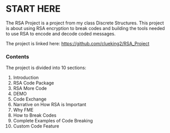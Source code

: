 # START HERE
The RSA Project is a project from my class Discrete Structures. This project is about using RSA encryption to break codes and building the tools needed to use RSA to encode and decode coded messages. 

The project is linked here: https://github.com/clueking2/RSA_Project

### Contents
The project is divided into 10 sections:
1. Introduction
2. RSA Code Package
3. RSA More Code
4. DEMO
5. Code Exchange
6. Narrative on How RSA is Important
7. Why FME
8. How to Break Codes
9. Complete Examples of Code Breaking
10. Custom Code Feature
